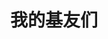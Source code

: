 ---
layout: links     # 必须
title: 我的基友们   # 可选，这是友链页的标题
links:
  - group: 手癌症求生小分队
    icon: fas fa-user-tie
    items:
    - name: BlingArida # 博客名
      avatar: https://avatars2.githubusercontent.com/u/46019374?s=460&v=4 # 头像链接
      url: https://github.com/BlingArida # 博客链接
      backgroundColor: '#FF007F' # 卡片背景颜色
      textColor: '#fff'  # 卡片文字颜色
      tags:     # 标签
      - 延期小公举
    - name: EclipseZhao # 博客名
      avatar: https://avatars3.githubusercontent.com/u/49156666?s=400&v=4 # 头像链接
      url: https://github.com/EclipseZhao # 博客链接
      backgroundColor: '#3E74C9' # 卡片背景颜色
      textColor: '#fff'  # 卡片文字颜色
      tags:     # 标签
      - 背锅女司机
---